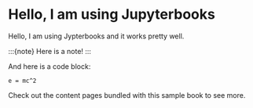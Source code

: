 # Hello, I am using Jupyterbooks

Hello, I am using Jypterbooks and it works pretty well. 

:::{note}
Here is a note!
:::

And here is a code block:

```
e = mc^2
```

Check out the content pages bundled with this sample book to see more.
